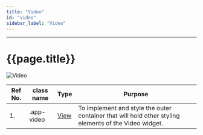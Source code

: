 ```yaml
---
title: "Video"
id: "video"
sidebar_label: "Video"
---
```

---

# {{page.title}}

![Video](/learn/assets/react-native-styles/video.png)

| Ref No. | class name  | Type | Purpose |
| ---- |-----------|---------|---------|
| 1. |.app-video| [View](../../view) | To implement and style the outer container that will hold other styling elements of the Video widget.|
